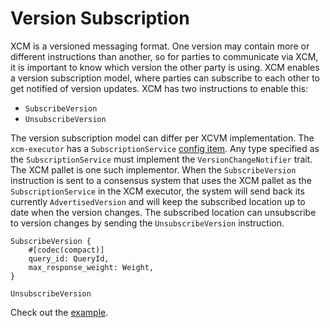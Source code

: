 # Version Subscription

XCM is a versioned messaging format. One version may contain more or different instructions than
another, so for parties to communicate via XCM, it is important to know which version the other
party is using. XCM enables a version subscription model, where parties can subscribe to each other
to get notified of version updates. XCM has two instructions to enable this:

- `SubscribeVersion`
- `UnsubscribeVersion`

The version subscription model can differ per XCVM implementation. The `xcm-executor` has a
`SubscriptionService` [config item](../executor_config/index.md#subscriptionservice). Any type
specified as the `SubscriptionService` must implement the `VersionChangeNotifier` trait. The XCM
pallet is one such implementor. When the `SubscribeVersion` instruction is sent to a consensus
system that uses the XCM pallet as the `SubscriptionService` in the XCM executor, the system will
send back its currently `AdvertisedVersion` and will keep the subscribed location up to date when
the version changes. The subscribed location can unsubscribe to version changes by sending the
`UnsubscribeVersion` instruction.

```rust,noplayground
SubscribeVersion {
    #[codec(compact)]
    query_id: QueryId,
    max_response_weight: Weight,
}

UnsubscribeVersion
```

Check out the [example](https://github.com/paritytech/xcm-docs/tree/main/examples).
